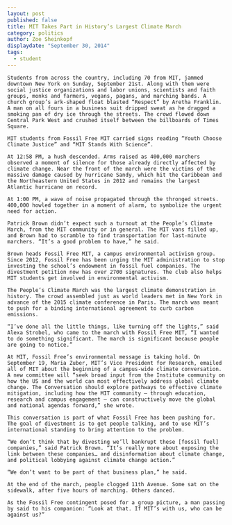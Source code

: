 ```yaml
---
layout: post
published: false
title: MIT Takes Part in History’s Largest Climate March
category: politics
author: Zoe Sheinkopf
displaydate: "September 30, 2014"
tags: 
  - student
---
```


	Students from across the country, including 70 from MIT, jammed downtown New York on Sunday, September 21st. Along with them were social justice organizations and labor unions, scientists and faith groups, monks and farmers, vegans, pagans, and marching bands. A church group’s ark-shaped float blasted “Respect” by Aretha Franklin. A man on all fours in a business suit dripped sweat as he dragged a smoking pan of dry ice through the streets. The crowd flowed down Central Park West and crushed itself between the billboards of Times Square. 

	MIT students from Fossil Free MIT carried signs reading “Youth Choose Climate Justice” and “MIT Stands With Science”.

	At 12:58 PM, a hush descended. Arms raised as 400,000 marchers observed a moment of silence for those already directly affected by climate change. Near the front of the march were the victims of the massive damage caused by hurricane Sandy, which hit the Caribbean and the Northeastern United States in 2012 and remains the largest Atlantic hurricane on record.

	At 1:00 PM, a wave of noise propagated through the thronged streets. 400,000 howled together in a moment of alarm, to symbolize the urgent need for action.

	Patrick Brown didn’t expect such a turnout at the People’s Climate March, from the MIT community or in general. The MIT vans filled up, and Brown had to scramble to find transportation for last-minute marchers. “It’s a good problem to have,” he said.

	Brown heads Fossil Free MIT, a campus environmental activism group. Since 2012, Fossil Free has been urging the MIT administration to stop investing the school’s endowment in fossil fuel companies. The divestment petition now has over 2700 signatures. The club also helps MIT students get involved in environmental activism.

	The People’s Climate March was the largest climate demonstration in history. The crowd assembled just as world leaders met in New York in advance of the 2015 climate conference in Paris. The march was meant to push for a binding international agreement to curb carbon emissions.

	“I’ve done all the little things, like turning off the lights,” said Alexa Strobel, who came to the march with Fossil Free MIT, “I wanted to do something significant. The march is significant because people are going to notice.”

	At MIT, Fossil Free’s environmental message is taking hold. On September 19, Maria Zuber, MIT’s Vice President for Research, emailed all of MIT about the beginning of a campus-wide climate conversation. A new committee will “seek broad input from the Institute community on how the US and the world can most effectively address global climate change. The Conversation should explore pathways to effective climate mitigation, including how the MIT community – through education, research and campus engagement – can constructively move the global and national agendas forward,” she wrote.

	This conversation is part of what Fossil Free has been pushing for. The goal of divestment is to get people talking, and to use MIT’s international standing to bring attention to the problem.

	“We don’t think that by divesting we’ll bankrupt these [fossil fuel] companies,” said Patrick Brown. “It’s really more about exposing the link between these companies… and disinformation about climate change, and political lobbying against climate change action.”

	“We don’t want to be part of that business plan,” he said.

	At the end of the march, people clogged 11th Avenue. Some sat on the sidewalk, after five hours of marching. Others danced.

	As the Fossil Free contingent posed for a group picture, a man passing by said to his companion: “Look at that. If MIT’s with us, who can be against us?”